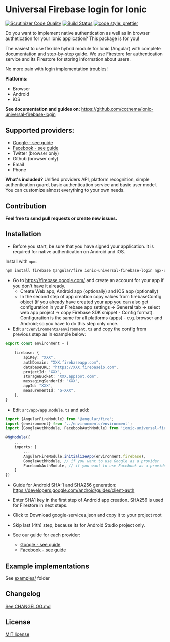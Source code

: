 # Universal Firebase login for Ionic

[![Scrutinizer Code Quality](https://scrutinizer-ci.com/g/cothema/ionic-universal-firebase-login/badges/quality-score.png?b=master)](https://scrutinizer-ci.com/g/cothema/ionic-universal-firebase-login/?branch=master)
[![Build Status](https://scrutinizer-ci.com/g/cothema/ionic-universal-firebase-login/badges/build.png?b=master)](https://scrutinizer-ci.com/g/cothema/ionic-universal-firebase-login/build-status/master)
[![code style: prettier](https://img.shields.io/badge/code_style-prettier-ff69b4.svg?style=flat-square)](https://github.com/prettier/prettier)

Do you want to implement native authentication as well as in browser authetication
for your Ionic application? This package is for you!

The easiest to use flexible hybrid module for Ionic (Angular) with complete
documentation and step-by-step guide. We use Firestore for
authentication service and its Firestore for storing information
about users.

No more pain with login implementation troubles!

**Platforms:**
- Browser
- Android
- iOS


**See documentation and guides on:** https://github.com/cothema/ionic-universal-firebase-login

## Supported providers:
- [Google - see guide](docs/google.md)
- [Facebook - see guide](docs/facebook.md)
- Twitter (browser only)
- Github (browser only)
- Email
- Phone

**What's included?** Unified providers API, platform recognition,
simple authentication guard, basic authentication service and
basic user model. You can customize almost everything to your
own needs.

## Contribution

**Feel free to send pull requests or create new issues.**

## Installation

- Before you start, be sure that you have signed your application.
It is required for native authentication on Android and iOS.

Install with `npm`:

``` bash
npm install firebase @angular/fire ionic-universal-firebase-login ngx-cacheable
```

- Go to https://firebase.google.com/ and create an account for your app 
if you don't have it already.
  - Create Web app, Android app (optionally) and iOS app (optionally)
  - In the second step of app creation copy values from firebaseConfig object
  (if you already have created your app you can also get configuration in
  your Firebase app settings -> General tab -> select web app project -> copy
  Firebase SDK snippet - Config format).
  Configuration is the same for all platforms (apps) - e.g. browser and Android;
  so you have to do this step only once.
- Edit `src/environments/environment.ts` and copy the config from previous step as in
example below:

```typescript
export const environment = {
    ...
    firebase: {
        apiKey: "XXX",
        authDomain: "XXX.firebaseapp.com",
        databaseURL: "https://XXX.firebaseio.com",
        projectId: "XXX",
        storageBucket: "XXX.appspot.com",
        messagingSenderId: "XXX",
        appId: "XXX",
        measurementId: "G-XXX",
    },
}
```

- Edit `src/app/app.module.ts` and add:

```` typescript
import {AngularFireModule} from '@angular/fire';
import {environment} from '../environments/environment';
import {GoogleAuthModule, FacebookAuthModule} from 'ionic-universal-firebase-login';

@NgModule({
    ...
    imports: [
        ...
        AngularFireModule.initializeApp(environment.firebase),
        GoogleAuthModule, // if you want to use Google as a provider
        FacebookAuthModule, // if you want to use Facebook as a provider
    ]
})
````

- Guide for Android SHA-1 and SHA256 generation: https://developers.google.com/android/guides/client-auth
- Enter SHA1 key in the first step of Android app creation. SHA256 is used for Firestore in next steps. 
- Click to Download google-services.json and copy it to your project root 
- Skip last (4th) step, because its for Android Studio project only.

- See our guide for each provider:
  - [Google - see guide](docs/google.md)
  - [Facebook - see guide](docs/facebook.md)

## Example implementations

See [examples/](examples/) folder

## Changelog

[See CHANGELOG.md](CHANGELOG.md)

## License

[MIT license](LICENSE.md)
